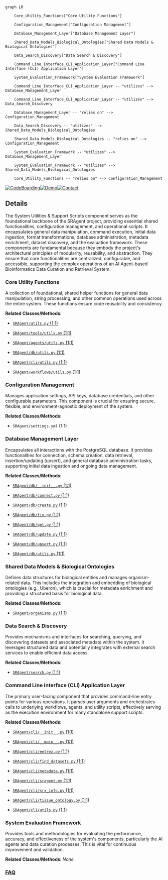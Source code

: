 ```mermaid

graph LR

    Core_Utility_Functions["Core Utility Functions"]

    Configuration_Management["Configuration Management"]

    Database_Management_Layer["Database Management Layer"]

    Shared_Data_Models_Biological_Ontologies["Shared Data Models & Biological Ontologies"]

    Data_Search_Discovery["Data Search & Discovery"]

    Command_Line_Interface_CLI_Application_Layer["Command Line Interface (CLI) Application Layer"]

    System_Evaluation_Framework["System Evaluation Framework"]

    Command_Line_Interface_CLI_Application_Layer -- "utilizes" --> Database_Management_Layer

    Command_Line_Interface_CLI_Application_Layer -- "utilizes" --> Data_Search_Discovery

    Database_Management_Layer -- "relies on" --> Configuration_Management

    Data_Search_Discovery -- "utilizes" --> Shared_Data_Models_Biological_Ontologies

    Shared_Data_Models_Biological_Ontologies -- "relies on" --> Configuration_Management

    System_Evaluation_Framework -- "utilizes" --> Database_Management_Layer

    System_Evaluation_Framework -- "utilizes" --> Shared_Data_Models_Biological_Ontologies

    Core_Utility_Functions -- "relies on" --> Configuration_Management

```



[![CodeBoarding](https://img.shields.io/badge/Generated%20by-CodeBoarding-9cf?style=flat-square)](https://github.com/CodeBoarding/GeneratedOnBoardings)[![Demo](https://img.shields.io/badge/Try%20our-Demo-blue?style=flat-square)](https://www.codeboarding.org/demo)[![Contact](https://img.shields.io/badge/Contact%20us%20-%20contact@codeboarding.org-lightgrey?style=flat-square)](mailto:contact@codeboarding.org)



## Details



The System Utilities & Support Scripts component serves as the foundational backbone of the SRAgent project, providing essential shared functionalities, configuration management, and operational scripts. It encapsulates general data manipulation, command execution, initial data ingestion, format transformations, database administration, metadata enrichment, dataset discovery, and the evaluation framework. These components are fundamental because they embody the project's architectural principles of modularity, reusability, and abstraction. They ensure that core functionalities are centralized, configurable, and accessible, supporting the complex operations of an AI Agent-based Bioinformatics Data Curation and Retrieval System.



### Core Utility Functions

A collection of foundational, shared helper functions for general data manipulation, string processing, and other common operations used across the entire system. These functions ensure code reusability and consistency.





**Related Classes/Methods**:



- <a href="https://github.com/ArcInstitute/SRAgent/blob/main/SRAgent/utils.py#L1-L1" target="_blank" rel="noopener noreferrer">`SRAgent/utils.py` (1:1)</a>

- <a href="https://github.com/ArcInstitute/SRAgent/blob/main/SRAgent/tools/utils.py#L1-L1" target="_blank" rel="noopener noreferrer">`SRAgent/tools/utils.py` (1:1)</a>

- <a href="https://github.com/ArcInstitute/SRAgent/blob/main/SRAgent/agents/utils.py#L1-L1" target="_blank" rel="noopener noreferrer">`SRAgent/agents/utils.py` (1:1)</a>

- <a href="https://github.com/ArcInstitute/SRAgent/blob/main/SRAgent/db/utils.py#L1-L1" target="_blank" rel="noopener noreferrer">`SRAgent/db/utils.py` (1:1)</a>

- <a href="https://github.com/ArcInstitute/SRAgent/blob/main/SRAgent/cli/utils.py#L1-L1" target="_blank" rel="noopener noreferrer">`SRAgent/cli/utils.py` (1:1)</a>

- <a href="https://github.com/ArcInstitute/SRAgent/blob/main/SRAgent/workflows/utils.py#L1-L1" target="_blank" rel="noopener noreferrer">`SRAgent/workflows/utils.py` (1:1)</a>





### Configuration Management

Manages application settings, API keys, database credentials, and other configurable parameters. This component is crucial for ensuring secure, flexible, and environment-agnostic deployment of the system.





**Related Classes/Methods**:



- `SRAgent/settings.yml` (1:1)





### Database Management Layer

Encapsulates all interactions with the PostgreSQL database. It provides functionalities for connection, schema creation, data retrieval, insertion/updating (upsert), and general database administration tasks, supporting initial data ingestion and ongoing data management.





**Related Classes/Methods**:



- <a href="https://github.com/ArcInstitute/SRAgent/blob/main/SRAgent/db/__init__.py#L1-L1" target="_blank" rel="noopener noreferrer">`SRAgent/db/__init__.py` (1:1)</a>

- <a href="https://github.com/ArcInstitute/SRAgent/blob/main/SRAgent/db/connect.py#L1-L1" target="_blank" rel="noopener noreferrer">`SRAgent/db/connect.py` (1:1)</a>

- <a href="https://github.com/ArcInstitute/SRAgent/blob/main/SRAgent/db/create.py#L1-L1" target="_blank" rel="noopener noreferrer">`SRAgent/db/create.py` (1:1)</a>

- <a href="https://github.com/ArcInstitute/SRAgent/blob/main/SRAgent/db/fix.py#L1-L1" target="_blank" rel="noopener noreferrer">`SRAgent/db/fix.py` (1:1)</a>

- <a href="https://github.com/ArcInstitute/SRAgent/blob/main/SRAgent/db/get.py#L1-L1" target="_blank" rel="noopener noreferrer">`SRAgent/db/get.py` (1:1)</a>

- <a href="https://github.com/ArcInstitute/SRAgent/blob/main/SRAgent/db/update.py#L1-L1" target="_blank" rel="noopener noreferrer">`SRAgent/db/update.py` (1:1)</a>

- <a href="https://github.com/ArcInstitute/SRAgent/blob/main/SRAgent/db/upsert.py#L1-L1" target="_blank" rel="noopener noreferrer">`SRAgent/db/upsert.py` (1:1)</a>

- <a href="https://github.com/ArcInstitute/SRAgent/blob/main/SRAgent/db/utils.py#L1-L1" target="_blank" rel="noopener noreferrer">`SRAgent/db/utils.py` (1:1)</a>





### Shared Data Models & Biological Ontologies

Defines data structures for biological entities and manages organism-related data. This includes the integration and embedding of biological ontologies (e.g., Uberon), which is crucial for metadata enrichment and providing a structured basis for biological data.





**Related Classes/Methods**:



- <a href="https://github.com/ArcInstitute/SRAgent/blob/main/SRAgent/organisms.py#L1-L1" target="_blank" rel="noopener noreferrer">`SRAgent/organisms.py` (1:1)</a>





### Data Search & Discovery

Provides mechanisms and interfaces for searching, querying, and discovering datasets and associated metadata within the system. It leverages structured data and potentially integrates with external search services to enable efficient data access.





**Related Classes/Methods**:



- <a href="https://github.com/ArcInstitute/SRAgent/blob/main/SRAgent/search.py#L1-L1" target="_blank" rel="noopener noreferrer">`SRAgent/search.py` (1:1)</a>





### Command Line Interface (CLI) Application Layer

The primary user-facing component that provides command-line entry points for various operations. It parses user arguments and orchestrates calls to underlying workflows, agents, and utility scripts, effectively serving as the execution environment for many standalone support scripts.





**Related Classes/Methods**:



- <a href="https://github.com/ArcInstitute/SRAgent/blob/main/SRAgent/cli/__init__.py#L1-L1" target="_blank" rel="noopener noreferrer">`SRAgent/cli/__init__.py` (1:1)</a>

- <a href="https://github.com/ArcInstitute/SRAgent/blob/main/SRAgent/cli/__main__.py#L1-L1" target="_blank" rel="noopener noreferrer">`SRAgent/cli/__main__.py` (1:1)</a>

- <a href="https://github.com/ArcInstitute/SRAgent/blob/main/SRAgent/cli/entrez.py#L1-L1" target="_blank" rel="noopener noreferrer">`SRAgent/cli/entrez.py` (1:1)</a>

- <a href="https://github.com/ArcInstitute/SRAgent/blob/main/SRAgent/cli/find_datasets.py#L1-L1" target="_blank" rel="noopener noreferrer">`SRAgent/cli/find_datasets.py` (1:1)</a>

- <a href="https://github.com/ArcInstitute/SRAgent/blob/main/SRAgent/cli/metadata.py#L1-L1" target="_blank" rel="noopener noreferrer">`SRAgent/cli/metadata.py` (1:1)</a>

- <a href="https://github.com/ArcInstitute/SRAgent/blob/main/SRAgent/cli/sragent.py#L1-L1" target="_blank" rel="noopener noreferrer">`SRAgent/cli/sragent.py` (1:1)</a>

- <a href="https://github.com/ArcInstitute/SRAgent/blob/main/SRAgent/cli/srx_info.py#L1-L1" target="_blank" rel="noopener noreferrer">`SRAgent/cli/srx_info.py` (1:1)</a>

- <a href="https://github.com/ArcInstitute/SRAgent/blob/main/SRAgent/cli/tissue_ontology.py#L1-L1" target="_blank" rel="noopener noreferrer">`SRAgent/cli/tissue_ontology.py` (1:1)</a>

- <a href="https://github.com/ArcInstitute/SRAgent/blob/main/SRAgent/cli/utils.py#L1-L1" target="_blank" rel="noopener noreferrer">`SRAgent/cli/utils.py` (1:1)</a>





### System Evaluation Framework

Provides tools and methodologies for evaluating the performance, accuracy, and effectiveness of the system's components, particularly the AI agents and data curation processes. This is vital for continuous improvement and validation.





**Related Classes/Methods**: _None_







### [FAQ](https://github.com/CodeBoarding/GeneratedOnBoardings/tree/main?tab=readme-ov-file#faq)
